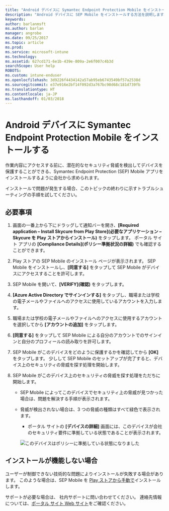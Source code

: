 ```yaml
---
title: "Android デバイスに Symantec Endpoint Protection Mobile をインストールする必要がある | Microsoft Docs"
description: "Android デバイスに SEP Mobile をインストールする方法を説明します。"
keywords: 
author: barlanmsft
ms.author: barlan
manager: angrobe
ms.date: 09/25/2017
ms.topic: article
ms.prod: 
ms.service: microsoft-intune
ms.technology: 
ms.assetid: 627cd171-6e1b-439e-809a-2e6f007c4b3d
searchScope: User help
ROBOTS: 
ms.custom: intune-enduser
ms.openlocfilehash: 3d9226f4434142a57ab95eb6743549bf57a2538d
ms.sourcegitcommit: e37e916e2bf14f092d3a767bc90d68c181d739fb
ms.translationtype: HT
ms.contentlocale: ja-JP
ms.lasthandoff: 01/03/2018
---
```

# <a name="install-symantec-endpoint-protection-mobile-on-your-android-device"></a>Android デバイスに Symantec Endpoint Protection Mobile をインストールする

作業内容にアクセスする前に、潜在的なセキュリティ脅威を検出してデバイスを保護することができる、Symantec Endpoint Protection (SEP) Mobile アプリをインストールするように会社から求められます。

インストールで問題が発生する場合、このトピックの終わりに示すトラブルシューティングの手順を試してください。

## <a name="what-you-need-to-do"></a>必要事項

1. 画面の一番上から下にドラッグして通知バーを開き、**[Required application – Install Skycure from Play Store]\(必要なアプリケーション – Skycure を Play ストアからインストール)** をタップします。 ポータル サイト アプリの __[Compliance Details]\(ポリシー準拠状況の詳細)__ でも確認することができます。

2. Play ストアの SEP Mobile のインストール ページが表示されます。 SEP Mobile をインストールし、**[同意する]** をタップして SEP Mobile がデバイスにアクセスすることを許可します。

3. SEP Mobile を開いて、**[VERIFY]\(確認)** をタップします。

4. **[Azure Active Directory でサインインする]** をタップし、職場または学校の電子メールやファイルへのアクセスに使用しているアカウントを入力します。

5. 職場または学校の電子メールやファイルへのアクセスに使用するアカウントを選択してから **[アカウントの追加]** をタップします。

6. **[同意する]** をタップして SEP Mobile による自分のアカウントでのサインインと自分のプロフィールの読み取りを許可します。

7. SEP Mobile がこのデバイスをどのように保護するかを確認してから **[OK]** をタップします。 少しして SEP Mobile のセットアップが完了すると、デバイス上のセキュリティの脅威を探す処理を開始します。

8. SEP Mobile がこのデバイス上のセキュリティの脅威を探す処理をただちに開始します。

   * SEP Mobile によってこのデバイスでセキュリティ上の脅威が見つかった場合は、問題を解決する手順が表示されます。

   * 脅威が検出されない場合は、3 つの脅威の種類はすべて緑色で表示されます。

     * ポータル サイトの **[デバイスの詳細]** 画面には、このデバイスが会社のセキュリティ要件に準拠している状態であることが表示されます。

     ![このデバイスはポリシーに準拠している状態になりました](./media/mtd-device-now-compliant-android.png)

## <a name="if-the-installation-doesnt-work"></a>インストールが機能しない場合

ユーザーが制御できない技術的な問題によりインストールが失敗する場合があります。 このような場合は、SEP Mobile を [Play ストアから手動で](https://play.google.com/store/apps/details?id=com.skycure.skycure)インストールします。

サポートが必要な場合は、 社内サポートに問い合わせてください。 連絡先情報については、[ポータル サイト Web サイト](https://portal.manage.microsoft.com#HelpDeskDialog)をご確認ください。

